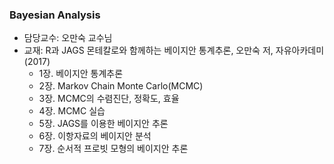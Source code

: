 ### Bayesian Analysis

- 담당교수: 오만숙 교수님
- 교재: R과 JAGS 몬테칼로와 함께하는 베이지안 통계추론, 오만숙 저, 자유아카데미 (2017)
  + 1장. 베이지안 통계추론
  + 2장. Markov Chain Monte Carlo(MCMC)
  + 3장. MCMC의 수렴진단, 정확도, 효율
  + 4장. MCMC 실습
  + 5장. JAGS를 이용한 베이지안 추론
  + 6장. 이항자료의 베이지안 분석
  + 7장. 순서적 프로빗 모형의 베이지안 추론
